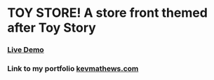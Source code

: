 # TOY STORE!  A store front themed after Toy Story

### [Live Demo](https://toystore-km.herokuapp.com/)

### Link to my portfolio [kevmathews.com](https://kevmathews.com/) 
